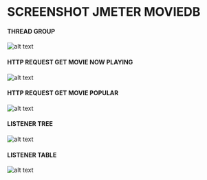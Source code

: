 # SCREENSHOT JMETER MOVIEDB

#### THREAD GROUP
![alt text][Thread-Group]
#### HTTP REQUEST GET MOVIE NOW PLAYING
![alt text][Http-Request-Get-Movie-Now-Playing]
#### HTTP REQUEST GET MOVIE POPULAR
![alt text][Http-Request-Get-Movie-Popular]
#### LISTENER TREE
![alt text][Listener-Tree]
#### LISTENER TABLE
![alt text][Listener-Table]




[Listener-Tree]: C:\juaracoding\sqabatch8\JCCumcuber-shopdemoqa\Jmeter\Screenshot\Listener-Tree.PNG "Listener Tree"
[Listener-Table]: C:\juaracoding\sqabatch8\JCCumcuber-shopdemoqa\Jmeter\Screenshot\Listener-Table.PNG "Listener Table"
[Http-Request-Get-Movie-Now-Playing]: C:\juaracoding\sqabatch8\JCCumcuber-shopdemoqa\Jmeter\Screenshot\HTTP-Request-Get-Movie-Now-Playing.PNG "Http Request GET Movie Now Playing"
[Http-Request-Get-Movie-Popular]: C:\juaracoding\sqabatch8\JCCumcuber-shopdemoqa\Jmeter\Screenshot\HTTP-Request-Get-Movie-Popular.PNG "Http Request GET Movie Now Playing"
[Thread-Group]: C:\juaracoding\sqabatch8\JCCumcuber-shopdemoqa\Jmeter\Screenshot\Thread-Group.PNG "Thread Group"